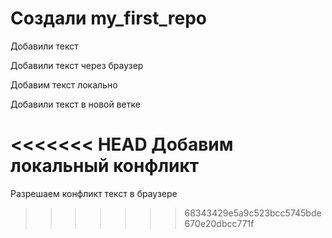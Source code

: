 ﻿# Создали my_first_repo

Добавили текст


Добавили текст через браузер

Добавим текст локально

Добавили текст в новой ветке

<<<<<<< HEAD
Добавим локальный конфликт
=======
Разрешаем конфликт текст в браузере
>>>>>>> 68343429e5a9c523bcc5745bde670e20dbcc771f
